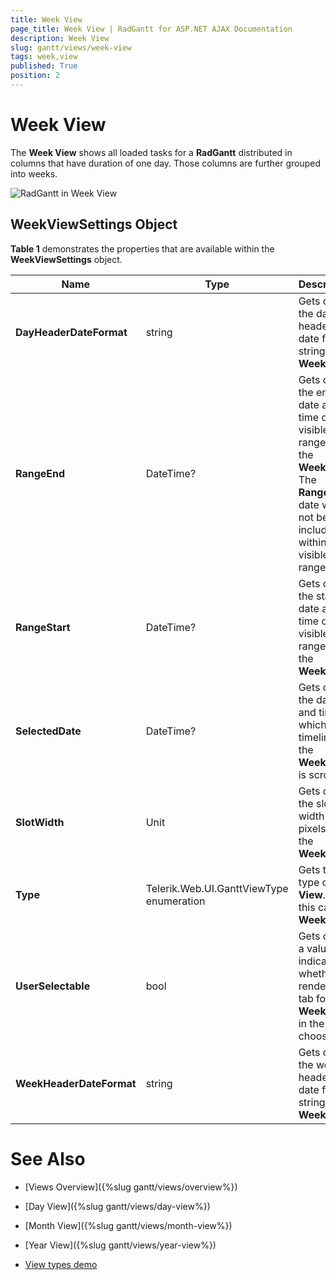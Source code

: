 ```yaml
---
title: Week View
page_title: Week View | RadGantt for ASP.NET AJAX Documentation
description: Week View
slug: gantt/views/week-view
tags: week,view
published: True
position: 2
---
```


# Week View



The **Week View** shows all loaded tasks for a **RadGantt** distributed in columns that have duration of one day. Those columns are further grouped into weeks. 

![RadGantt in Week View](images/gantt-views-weekview.png)

## WeekViewSettings Object

**Table 1** demonstrates the properties that are available within the **WeekViewSettings** object.

| Name | Type | Description |
| ------ | ------ | ------ |
| **DayHeaderDateFormat** |string|Gets or sets the day header date format string in **WeekView**.|
| **RangeEnd** |DateTime?|Gets or sets the end date and time of the visible range of the **WeekView**. The **RangeEnd** date will not be included within the visible range.|
| **RangeStart** |DateTime?|Gets or sets the start date and time of the visible range of the **WeekView**.|
| **SelectedDate** |DateTime?|Gets or sets the date and time to which the timeline of the **WeekView** is scrolled.|
| **SlotWidth** |Unit|Gets or sets the slot width in pixels for the **WeekView**.|
| **Type** |Telerik.Web.UI.GanttViewType enumeration|Gets the type of the **View**. In this case a **WeekView**.|
| **UserSelectable** |bool|Gets or sets a value indicating whether to render a tab for the **WeekView** in the view chooser.|
| **WeekHeaderDateFormat** |string|Gets or sets the week header date format string in **WeekView**.|

# See Also

 * [Views Overview]({%slug gantt/views/overview%})
 
 * [Day View]({%slug gantt/views/day-view%})

 * [Month View]({%slug gantt/views/month-view%})

 * [Year View]({%slug gantt/views/year-view%})
 
 * [View types demo](https://demos.telerik.com/aspnet-ajax/gantt/examples/functionality/view-types/defaultcs.aspx)

